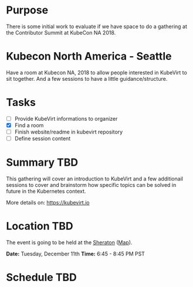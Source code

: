 # Purpose

There is some initial work to evaluate if we have space to do a gathering at
the Contributor Summit at KubeCon NA 2018.


# Kubecon North America - Seattle
Have a room at Kubecon NA, 2018 to allow people interested in KubeVirt to sit together.
And a few sessions to have a little guidance/structure.


# Tasks
- [ ] Provide KubeVirt informations to organizer
- [x] Find a room
- [ ] Finish website/readme in kubevirt repository
- [ ] Define session content

# Summary TBD
This gathering will cover an introduction to KubeVirt and a few additionail
sessions to cover and brainstorm how specific topics can be solved in future
in the Kubernetes context.

More details on: <https://kubevirt.io>


# Location TBD
The event is going to be held at the [Sheraton](https://www.marriott.com/hotels/travel/seasi-sheraton-grand-seattle/) ([Map](https://osm.org/go/WIdFFuG~p?m=&way=232078056)).

**Date:** Tuesday, December 11th
**Time:** 6:45 - 8:45 PM PST

# Schedule TBD

